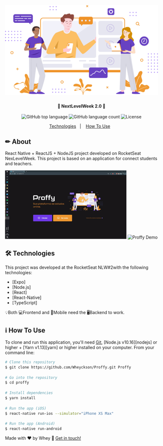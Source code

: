 <h1 align="center">
    <img alt="NextLevelWeek" title="#NextLevelWeek2" src="./assets/landing.svg" />
</h1>

<h4 align="center"> 
	🚀 NextLevelWeek 2.0 🚀 
</h4>

<p align="center">
	
  <img alt="GitHub top language" src="https://img.shields.io/github/languages/top/Wheyckson/prof.svg">

  <img alt="GitHub language count" src="https://img.shields.io/github/languages/count/Wheyckson/prof.svg">  

  <img alt="License" src="https://img.shields.io/badge/license-MIT-brightgreen">
   
</p>

<p align="center">
  <a href="#rocket-technologies">Technologies</a>&nbsp;&nbsp;&nbsp;|&nbsp;&nbsp;&nbsp;
  <a href="#information_source-how-to-use">How To Use</a>&nbsp;&nbsp;&nbsp;
</p>

## ✏ About
React Native + ReactJS + NodeJS project developed on RocketSeat NexLevelWeek. This project is based on an application for connect students and teachers.

<img src="./assets/web.gif" alt="Proffy Demo" width="400"/>
 <img src="./assets/mobile.gif" alt="Proffy Demo" height="320"/>

## 🛠 Technologies
This project was developed at the RocketSeat NLW#2with the following technologies:

- [Expo]
- [Node.js]
- [React]
- [React-Native]
- [TypeScript]

💡Both 💻Frontend and 📱Mobile need the 🖥Backend to work.

## :information_source: How To Use

To clone and run this application, you'll need [Git](https://git-scm.com), [Node.js v10.16][nodejs] or higher + [Yarn v1.13][yarn] or higher installed on your computer. From your command line:

```bash
# Clone this repository
$ git clone https://github.com/Wheyckson/Proffy.git Proffy

# Go into the repository
$ cd proffy

# Install dependencies
$ yarn install

# Run the app (iOS)
$ react-native run-ios --simulator="iPhone XS Max"

# Run the app (Android)
$ react-native run-android
```

Made with ♥ by Whey :wave: [Get in touch!](https://www.linkedin.com/in/wheyckson-lopes/)
